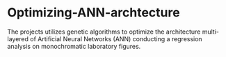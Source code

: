# Optimizing-ANN-archtecture
The projects utilizes genetic algorithms to optimize the architecture multi-layered of Artificial Neural Networks (ANN) conducting a regression analysis on monochromatic laboratory figures.
